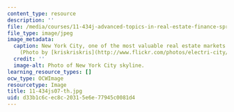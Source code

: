 ```yaml
---
content_type: resource
description: ''
file: /media/courses/11-434j-advanced-topics-in-real-estate-finance-spring-2007/d33b1c6cec8c20315e6e77945c0081d4_11-434js07-th.jpg
file_type: image/jpeg
image_metadata:
  caption: New York City, one of the most valuable real estate markets in the world.
    (Photo by [kriskriskris](http://www.flickr.com/photos/electri-city/) on Flickr.)
  credit: ''
  image-alt: Photo of New York City skyline.
learning_resource_types: []
ocw_type: OCWImage
resourcetype: Image
title: 11-434js07-th.jpg
uid: d33b1c6c-ec8c-2031-5e6e-77945c0081d4
---
```

